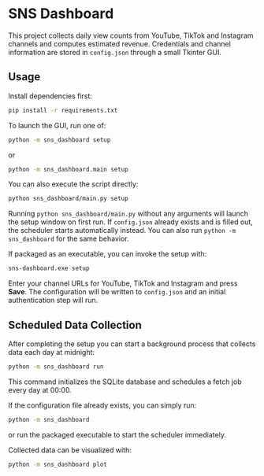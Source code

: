 # SNS Dashboard

This project collects daily view counts from YouTube, TikTok and Instagram channels and computes estimated revenue. Credentials and channel information are stored in `config.json` through a small Tkinter GUI.

## Usage

Install dependencies first:

```bash
pip install -r requirements.txt
```

To launch the GUI, run one of:

```bash
python -m sns_dashboard setup
```

or

```bash
python -m sns_dashboard.main setup
```

You can also execute the script directly:

```bash
python sns_dashboard/main.py setup
```

Running `python sns_dashboard/main.py` without any arguments will launch the setup window on first run. If `config.json` already exists and is filled out, the scheduler starts automatically instead. You can also run `python -m sns_dashboard` for the same behavior.

If packaged as an executable, you can invoke the setup with:

```bash
sns-dashboard.exe setup
```

Enter your channel URLs for YouTube, TikTok and Instagram and press **Save**. The configuration will be written to `config.json` and an initial authentication step will run.

## Scheduled Data Collection

After completing the setup you can start a background process that collects data each day at midnight:

```bash
python -m sns_dashboard run
```

This command initializes the SQLite database and schedules a fetch job every day at 00:00.

If the configuration file already exists, you can simply run:

```bash
python -m sns_dashboard
```

or run the packaged executable to start the scheduler immediately.

Collected data can be visualized with:

```bash
python -m sns_dashboard plot
```
